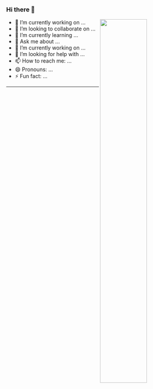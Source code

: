 
### Hi there 👋


<a href="https://yiwenxue.github.io/">
<img align="right" width="50%" src="https://github-readme-stats-1.yihong0618.vercel.app/api?username=yiwenxue&show_icons=true&" />
</a>

- 🔭 I’m currently working on ...
- 👯 I’m looking to collaborate on ...
- 🌱 I’m currently learning ...
- 💬 Ask me about ...
- 🔭 I’m currently working on ...
- 🤔 I’m looking for help with ...
- 📫 How to reach me: ...
- 😄 Pronouns: ...
- ⚡ Fun fact: ...

---
